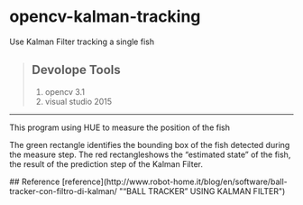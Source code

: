 # opencv-kalman-tracking
Use Kalman Filter tracking a single fish 
>## Devolope Tools
> 1.  opencv 3.1
> 2.  visual studio 2015
---
<p>This program using HUE to measure the position of the fish</p>
<p>The green rectangle identifies the bounding box of the fish detected during the measure step. The red rectangleshows the “estimated state” of the fish, the result of the prediction step of the Kalman Filter.</p>
## Reference
                [reference](http://www.robot-home.it/blog/en/software/ball-tracker-con-filtro-di-kalman/ "“BALL TRACKER” USING KALMAN FILTER")
